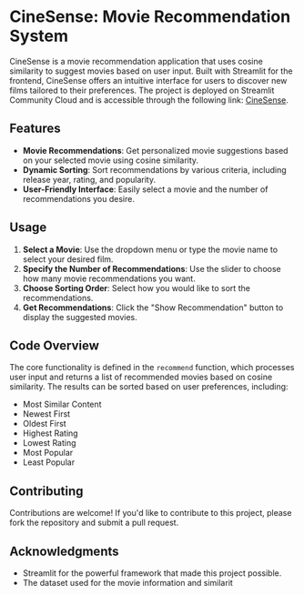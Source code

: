 # CineSense: Movie Recommendation System

CineSense is a movie recommendation application that uses cosine similarity to suggest movies based on user input. Built with Streamlit for the frontend, CineSense offers an intuitive interface for users to discover new films tailored to their preferences. The project is deployed on Streamlit Community Cloud and is accessible through the following link: [CineSense](https://cinesense.streamlit.app).

## Features

- **Movie Recommendations**: Get personalized movie suggestions based on your selected movie using cosine similarity.
- **Dynamic Sorting**: Sort recommendations by various criteria, including release year, rating, and popularity.
- **User-Friendly Interface**: Easily select a movie and the number of recommendations you desire.

## Usage

1. **Select a Movie**: Use the dropdown menu or type the movie name to select your desired film.
2. **Specify the Number of Recommendations**: Use the slider to choose how many movie recommendations you want.
3. **Choose Sorting Order**: Select how you would like to sort the recommendations.
4. **Get Recommendations**: Click the "Show Recommendation" button to display the suggested movies.

## Code Overview

The core functionality is defined in the `recommend` function, which processes user input and returns a list of recommended movies based on cosine similarity. The results can be sorted based on user preferences, including:

- Most Similar Content
- Newest First
- Oldest First
- Highest Rating
- Lowest Rating
- Most Popular
- Least Popular

## Contributing

Contributions are welcome! If you'd like to contribute to this project, please fork the repository and submit a pull request.

## Acknowledgments

- Streamlit for the powerful framework that made this project possible.
- The dataset used for the movie information and similarit
